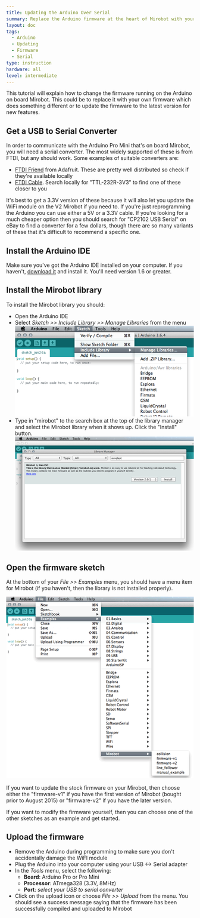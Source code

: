 ```yaml
---
title: Updating the Arduino Over Serial
summary: Replace the Arduino firmware at the heart of Mirobot with your own custom version
layout: doc
tags:
  - Arduino
  - Updating
  - Firmware
  - Serial
type: instruction
hardware: all
level: intermediate
---
```


This tutorial will explain how to change the firmware running on the Arduino on board Mirobot. This could be to replace it with your own firmware which does something different or to update the firmware to the latest version for new features.

Get a USB to Serial Converter
-----------------------------
In order to communicate with the Arduino Pro Mini that's on board Mirobot, you will need a serial converter. The most widely supported of these is from FTDI, but any should work. Some examples of suitable converters are:

 * [FTDI Friend](https://www.adafruit.com/products/284) from Adafruit. These are pretty well distributed so check if they're available locally
 * [FTDI Cable](https://www.adafruit.com/products/70). Search locally for "TTL-232R-3V3" to find one of these closer to you

It's best to get a 3.3V version of these because it will also let you update the WiFi module on the V2 Mirobot if you need to. If you're just reprogramming the Arduino you can use either a 5V or a 3.3V cable. If you're looking for a much cheaper option then you should search for "CP2102 USB Serial" on eBay to find a converter for a few dollars, though there are so many variants of these that it's difficult to recommend a specific one.

Install the Arduino IDE
-----------------------

Make sure you've got the Arduino IDE installed on your computer. If you haven't, [download it](http://arduino.cc/en/main/software) and install it. You'll need version 1.6 or greater.

Install the Mirobot library
---------------------------

To install the Mirobot library you should:

 * Open the Arduino IDE
 * Select *Sketch >> Include Library >> Manage Libraries* from the menu
   ![Include Libraries](/assets/docs/update-arduino-serial/1.png)
 * Type in "mirobot" to the search box at the top of the library manager and select the Mirobot library when it shows up. Click the "Install" button.
   ![Library Manager](/assets/docs/update-arduino-serial/2.png)
 
Open the firmware sketch
------------------------

At the bottom of your *File >> Examples* menu, you should have a menu item for Mirobot (if you haven't, then the library is not installed properly).

![The examples menu](/assets/docs/update-arduino-serial/3.png)

If you want to update the stock firmware on your Mirobot, then choose either the "firmware-v1" if you have the first version of Mirobot (bought prior to August 2015) or "firmware-v2" if you have the later version.

If you want to modify the firmware yourself, then you can choose one of the other sketches as an example and get started.

Upload the firmware
-------------------

 - Remove the Arduino during programming to make sure you don't accidentally damage the WiFI module
 - Plug the Arduino into your computer using your USB <-> Serial adapter
 - In the *Tools* menu, select the following:
    - __Board__: Arduino Pro or Pro Mini
    - __Processor__: ATmega328 (3.3V, 8MHz)
    - __Port__: *select your USB to serial converter*
 - Click on the upload icon or choose *File >> Upload* from the menu. You should see a success message saying that the firmware has been successfully compiled and uploaded to Mirobot